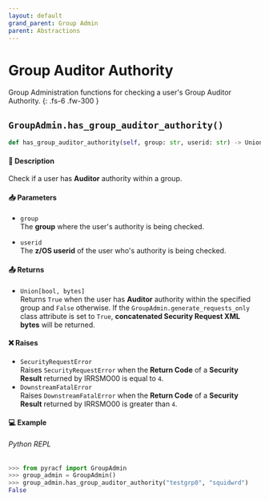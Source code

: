 ```yaml
---
layout: default
grand_parent: Group Admin
parent: Abstractions
---
```


# Group Auditor Authority

Group Administration functions for checking a user's Group Auditor Authority. 
{: .fs-6 .fw-300 }

## `GroupAdmin.has_group_auditor_authority()`

```python
def has_group_auditor_authority(self, group: str, userid: str) -> Union[bool, bytes]:
```

#### 📄 Description

Check if a user has **Auditor** authority within a group.

#### 📥 Parameters
* `group`<br>
  The **group** where the user's authority is being checked.

* `userid`<br>
  The **z/OS userid** of the user who's authority is being checked.

#### 📤 Returns
* `Union[bool, bytes]`<br>
  Returns `True` when the user has **Auditor** authority within the specified group and `False` otherwise. If the `GroupAdmin.generate_requests_only` class attribute is set to `True`, **concatenated Security Request XML bytes** will be returned.

#### ❌ Raises
* `SecurityRequestError`<br>
  Raises `SecurityRequestError` when the **Return Code** of a **Security Result** returned by IRRSMO00 is equal to `4`.
* `DownstreamFatalError`<br>
  Raises `DownstreamFatalError` when the **Return Code** of a **Security Result** returned by IRRSMO00 is greater than `4`.

#### 💻 Example

###### Python REPL
```python
>>> from pyracf import GroupAdmin
>>> group_admin = GroupAdmin()
>>> group_admin.has_group_auditor_authority("testgrp0", "squidwrd")
False
```